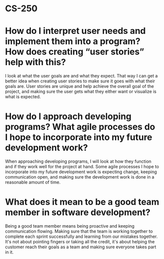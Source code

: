 # CS-250

# How do I interpret user needs and implement them into a program? How does creating “user stories” help with this?

I look at what the user goals are and what they expect. That way I can get a better idea when creating user stories to make sure it goes with what their goals are. User stories are unique and help achieve the overall goal of the project, and making sure the user gets what they either want or visualize is what is expected.


# How do I approach developing programs? What agile processes do I hope to incorporate into my future development work?

When approaching developing programs, I will look at how they function and if they work well for the project at hand. Some agile processes I hope to incorporate into my future development work is expecting change, keeping communication open, and making sure the development work is done in a reasonable amount of time. 


# What does it mean to be a good team member in software development?

Being a good team member means being proactive and keeping communication flowing. Making sure that the team is working together to complete each sprint successfully and learning from our mistakes together. It's not about pointing fingers or taking all the credit, it's about helping the customer reach their goals as a team and making sure everyone takes part in it. 


